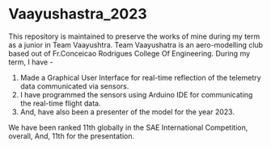 # Vaayushastra_2023
This repository is maintained to preserve the works of mine during my term as a junior in Team Vaayushtra.
Team Vaayushatra is an aero-modelling club based out of Fr.Conceicao Rodrigues College Of Engineering.
During my term, I have - 
1. Made a Graphical User Interface for real-time reflection of the telemetry data communicated via sensors.
2. I have programmed the sensors using Arduino IDE for communicating the real-time flight data.
3. And, have also been a presenter of the model for the year 2023.

We have been ranked 11th globally in the SAE International Competition, overall,
And, 11th for the presentation.
